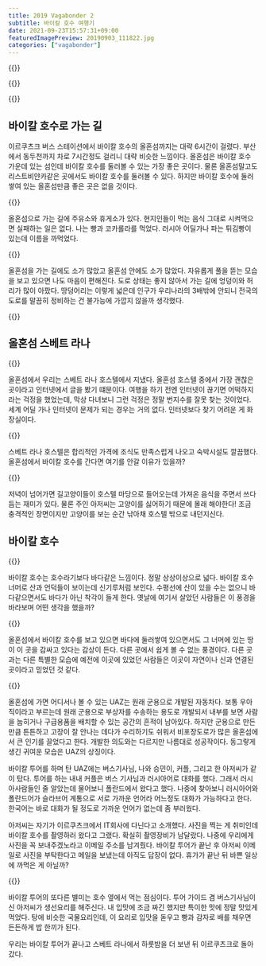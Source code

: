 ```yaml
---
title: 2019 Vagabonder 2
subtitle: 바이칼 호수 여행기
date: 2021-09-23T15:57:31+09:00
featuredImagePreview: 20190903_111822.jpg
categories: ["vagabonder"]
---
```


{{<bundle-image name="20190903_110858.jpg" caption="바이칼 호수와 새들">}}

{{<bundle-image name="DSC_0283.JPG" caption="바이칼 호수 곳곳에 있는 샤머니즘 기둥">}}

{{<bundle-image name="DSC_0245.JPG" caption="바이칼 호수를 내려다보며">}}

## 바이칼 호수로 가는 길

이르쿠츠크 버스 스테이션에서 바이칼 호수의 올혼섬까지는 대략 6시간이 걸렸다.
부산에서 동두천까지 차로 7시간정도 걸리니 대략 비슷한 느낌이다.
올혼섬은 바이칼 호수 가운데 있는 섬인데 바이칼 호수를 둘러볼 수 있는 가장 좋은 곳이다.
물론 올혼섬말고도 리스트비얀카같은 곳에서도 바이칼 호수를 둘러볼 수 있다.
하지만 바이칼 호수에 둘러쌓여 있는 올혼섬만큼 좋은 곳은 없을 것이다.

{{<bundle-image name="20190902_160030.jpg" caption="올혼섬으로 가는 길에 펼쳐지는 풍경들">}}

올혼섬으로 가는 길에 주유소와 휴게소가 있다. 현지인들이 먹는 음식 그대로 시켜먹으면 실패하는 일은 없다.
나는 빵과 코카롤라를 먹었다. 러시아 어딜가나 파는 튀김빵이 있는데 이름을 까먹었다.

{{<bundle-image name="IMG_3977.jpg" caption="올혼섬에 들어서자 보이는 소들">}}

올혼섬을 가는 길에도 소가 많았고 올혼섬 안에도 소가 많았다.
자유롭게 풀을 뜯는 모습을 보고 있으면 나도 마음이 편해진다.
도로 상태는 좋지 않아서 가는 길에 엉덩이와 허리가 많이 아팠다.
땅덩어리는 이렇게 넓은데 인구가 우리나라의 3배밖에 안되니 전국의 도로를 말끔히 정비하는 건 불가능에 가깝지 않을까 생각했다.

{{<bundle-image name="route.png" caption="올혼섬 후지르까지 6시간이 걸린다">}}


## 올혼섬 스베트 라나

{{<bundle-image name="20190902_200230.jpg" caption="스베트 라나 호스텔의 저녁 모습">}}

올혼섬에서 우리는 스베트 라나 호스텔에서 지냈다.
올혼섬 호스텔 중에서 가장 괜찮은 곳이라고 인터넷에서 글을 봤기 떄문이다.
여행을 하기 전엔 인터넷이 끊기면 어떡하지라는 걱정을 했었는데, 막상 다녀보니 그런 걱정은 정말 번지수를 잘못 찾는 것이었다.
세계 어딜 가나 인터넷이 문제가 되는 경우는 거의 없다. 인터넷보다 찾기 어려운 게 화장실이다.

{{<bundle-image name="20190903_180848.jpg" caption="스베트 라나 호스텔에서 나오는 아침식사">}}

스베트 라나 호스텔은 합리적인 가격에 조식도 만족스럽게 나오고 숙박시설도 깔끔했다.
올혼섬에서 바이칼 호수를 간다면 여기를 안갈 이유가 있을까?

{{<bundle-image name="20190904_084518.jpg" caption="떠나던 날 낮의 모습">}}

저녁이 넘어가면 길고양이들이 호스텔 마당으로 들어오는데 가져온 음식을 주면서 쓰다듬는 재미가 있다.
물론 주인 아저씨는 고양이를 싫어하기 때문에 몰래 해야한다!
조금 충격적인 장면이지만 고양이를 보는 순간 낚아채 호스텔 밖으로 내던지신다.

## 바이칼 호수

{{<bundle-image name="DSC_0211.JPG" caption="바이칼 호수가 정말 민물일까... 찍어 먹어봤다">}}

바이칼 호수는 호수라기보다 바다같은 느낌이다. 정말 상상이상으로 넓다.
바이칼 호수 너머로 산과 언덕들이 보이는데 신기루처럼 보인다.
수평선에 산이 있을 수는 없으니 바다같으면서도 바다가 아닌 착각이 들게 한다.
옛날에 여기서 살았던 사람들은 이 풍경을 바라보며 어떤 생각을 했을까?

{{<bundle-image name="20190903_121416.jpg" caption="바이칼 호수가 내려다보이는 절벽">}}

올혼섬에서 바이칼 호수를 보고 있으면 바다에 둘러쌓여 있으면서도 그 너머에 있는 땅이 이 곳을 감싸고 있다는 감상이 든다.
다른 곳에서 쉽게 볼 수 없는 풍경이다. 다른 곳과는 다른 특별한 모습에 예전에 이곳에 있었던 사람들은 이곳이 자연이나 신과 연결된 곳이라고 믿었던 것 같다.




{{<bundle-image name="20190903_111822.jpg" caption="올혼섬의 교통수단 UAZ">}}

올혼섬에 가면 어디서나 볼 수 있는 UAZ는 원래 군용으로 개발된 자동차다.
보통 우아직이라고 부르는데 원래 군용으로 부상자를 수송하는 용도로 개발되서 내부를 보면 사람을 눕히거나 구급용품을 배치할 수 있는 공간의 흔적이 남아있다.
하지만 군용으로 만든만큼 튼튼하고 고장이 잘 안나는 데다가 수리하기도 쉬워서 비포장도로가 많은 올혼섬에서 큰 인기를 끌었다고 한다.
개발한 의도와는 다르지만 나름대로 성공작이다. 동그랗게 생긴 귀여운 모습은 UAZ의 상징이다.

바이칼 투어를 하며 탄 UAZ에는 버스기사님, 나와 승민이, 커플, 그리고 한 아저씨가 같이 탔다.
투어를 하는 내내 커플은 버스 기사님과 러시아어로 대화를 했다.
그래서 러시아사람들인 줄 알았는데 물어보니 폴란드에서 왔다고 했다.
나중에 찾아보니 러시아어와 폴란드어가 슬라브어 계통으로 서로 가까운 언어라 어느정도 대화가 가능하다고 한다.
한국어는 바로 대화가 될 정도로 가까운 언어가 없는데 좀 부러웠다.

아저씨는 자기가 이르쿠츠크에서 IT회사에 다닌다고 소개했다.
사진을 찍는 게 취미인데 바이칼 호수를 촬영하러 왔다고 그랬다.
확실히 촬영장비가 남달랐다.
나중에 우리에게 사진을 꼭 보내주겠노라고 이메일 주소를 남겨줬다.
바이칼 투어가 끝난 후 아저씨 이메일로 사진을 부탁한다고 메일을 보냈는데 아직도 답장이 없다.
휴가가 끝난 뒤 바쁜 일상에 까먹은 게 아닐까?

{{<bundle-image name="20190903_135026.jpg" caption="바이칼 호수에서 간단히 점심 먹기전, 급조한 세면대에서 손을 씻는다.">}}

바이칼 투어의 또다른 별미는 호수 옆에서 먹는 점심이다.
투어 가이드 겸 버스기사님이신 아저씨가 생선요리를 해주신다.
내 입맛에 조금 짜긴 했지만 특이한 맛에 정말 맛있게 먹었다.
탕에 비슷한 국물요리인데, 이 요리로 입맛을 돋우고 빵과 감자로 배를 채우면 든든하게 밥 한끼가 된다.

우리는 바이칼 투어가 끝나고 스베트 라나에서 하룻밤을 더 보낸 뒤 이르쿠츠크로 돌아갔다.